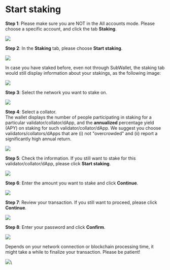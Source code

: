 # Start staking

**Step 1**: Please make sure you are NOT in the All accounts mode. Please choose a specific account, and click the tab **Staking**.

![](<../../.gitbook/assets/image (24).png>)

**Step 2**: In the **Staking** tab, please choose **Start staking**.

![](<../../.gitbook/assets/image (7) (1).png>)

In case you have staked before, even not through SubWallet, the staking tab would still display information about your stakings, as the following image:

![](<../../.gitbook/assets/image (37).png>)

**Step 3**: Select the network you want to stake on.

![](<../../.gitbook/assets/image (33).png>)

**Step 4**: Select a collator. \
The wallet displays the number of people participating in staking for a particular validator/collator/dApp, and the **annualized** percentage yield (APY) on staking for such validator/collator/dApp. We suggest you choose validators/collators/dApps that are (i) not "overcrowded" and (ii) report a significantly high annual return.

![](<../../.gitbook/assets/image (44).png>)

**Step 5**: Check the information. If you still want to stake for this validator/collator/dApp, please click **Start staking**.&#x20;

![](<../../.gitbook/assets/image (5) (1).png>)

**Step 6**: Enter the amount you want to stake and click **Continue**.

![](<../../.gitbook/assets/image (36).png>)

**Step 7**: Review your transaction. If you still want to proceed, please click **Continue**.&#x20;

![](<../../.gitbook/assets/image (35) (1).png>)

**Step 8**: Enter your password and click **Confirm**.

![](<../../.gitbook/assets/image (41).png>)

Depends on your network connection or blockchain processing time, it might take a while to finalize your transaction. Please be patient!

![](<../../.gitbook/assets/image (31) (1).png>)\
